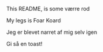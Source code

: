 This README, is some værre rod 

My legs is Foar Koard

Jeg er blevet narret af mig selv igen

Gi så en toast!
